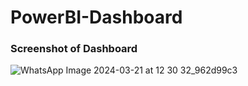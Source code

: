 # PowerBI-Dashboard

### Screenshot of Dashboard

![WhatsApp Image 2024-03-21 at 12 30 32_962d99c3](https://github.com/DishaAgarwal1906/PowerBI-Dashboard/assets/126338015/ed0c4f10-1945-45ed-909c-668eaa5454df)
